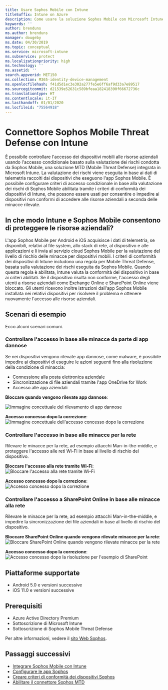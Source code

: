 ```yaml
---
title: Usare Sophos Mobile con Intune
titleSuffix: Intune on Azure
description: Come usare la soluzione Sophos Mobile con Microsoft Intune per controllare l'accesso dei dispositivi mobili alle risorse aziendali.
keywords: ''
author: brenduns
ms.author: brenduns
manager: dougeby
ms.date: 04/30/2019
ms.topic: conceptual
ms.service: microsoft-intune
ms.subservice: protect
ms.localizationpriority: high
ms.technology: ''
ms.assetid: ''
search.appverid: MET150
ms.collection: M365-identity-device-management
ms.openlocfilehash: f41d5d1ec3e302a277fe5e6ff6af9d33a7e89517
ms.sourcegitcommit: d21539e52631c589bfeaa182418390f66672736c
ms.translationtype: HT
ms.contentlocale: it-IT
ms.lasthandoff: 01/01/2020
ms.locfileid: "75564918"
---
```

# <a name="sophos-mobile-threat-defense-connector-with-intune"></a>Connettore Sophos Mobile Threat Defense con Intune
È possibile controllare l'accesso dei dispositivi mobili alle risorse aziendali usando l'accesso condizionale basato sulla valutazione dei rischi condotta da Sophos Mobile, una soluzione MTD (Mobile Threat Defense) integrata in Microsoft Intune. La valutazione dei rischi viene eseguita in base ai dati di telemetria raccolti dai dispositivi che eseguono l'app Sophos Mobile.
È possibile configurare criteri di accesso condizionale in base alla valutazione dei rischi di Sophos Mobile abilitata tramite i criteri di conformità dei dispositivi di Intune, che possono essere usati per consentire o impedire ai dispositivi non conformi di accedere alle risorse aziendali a seconda delle minacce rilevate.

## <a name="how-do-intune-and-sophos-mobile-help-protect-your-company-resources"></a>In che modo Intune e Sophos Mobile consentono di proteggere le risorse aziendali?
L'app Sophos Mobile per Android e iOS acquisisce i dati di telemetria, se disponibili, relativi al file system, allo stack di rete, al dispositivo e alle applicazioni e li invia al servizio cloud Sophos Mobile per la valutazione del livello di rischio delle minacce per dispositivi mobili.
I criteri di conformità dei dispositivi di Intune includono una regola per Mobile Threat Defense, basata sulla valutazione dei rischi eseguita da Sophos Mobile. Quando questa regola è abilitata, Intune valuta la conformità del dispositivo in base ai criteri abilitati. Se il dispositivo risulta non conforme, l'accesso degli utenti a risorse aziendali come Exchange Online e SharePoint Online viene bloccato. Gli utenti ricevono inoltre istruzioni dall'app Sophos Mobile installata nei relativi dispositivi per risolvere il problema e ottenere nuovamente l'accesso alle risorse aziendali.  

## <a name="sample-scenarios"></a>Scenari di esempio
Ecco alcuni scenari comuni.  
### <a name="control-access-based-on-threats-from-malicious-apps"></a>Controllare l'accesso in base alle minacce da parte di app dannose
Se nei dispositivi vengono rilevate app dannose, come malware, è possibile impedire ai dispositivi di eseguire le azioni seguenti fino alla risoluzione della condizione di minaccia:
- Connessione alla posta elettronica aziendale
- Sincronizzazione di file aziendali tramite l'app OneDrive for Work
- Accesso alle app aziendali

**Bloccare quando vengono rilevate app dannose**:
 
![Immagine concettuale del rilevamento di app dannose](./media/sophos-mtd-connector/sophos_malicious_apps_blocked.png)  

**Accesso concesso dopo la correzione**:  
![Immagine concettuale dell'accesso concesso dopo la correzione](./media/sophos-mtd-connector/sophos_malicious_apps_unblocked.png)

### <a name="control-access-based-on-threat-to-network"></a>Controllare l'accesso in base alle minacce per la rete  
Rilevare le minacce per la rete, ad esempio attacchi Man-in-the-middle, e proteggere l'accesso alle reti Wi-Fi in base al livello di rischio del dispositivo.  

**Bloccare l'accesso alla rete tramite Wi-Fi**:  
![Bloccare l'accesso alla rete tramite Wi-Fi](./media/sophos-mtd-connector/sophos_network_wifi_blocked.png)

**Accesso concesso dopo la correzione**:   
![Accesso concesso dopo la correzione](./media/sophos-mtd-connector/sophos_network_wifi_unblocked.png)  

### <a name="control-access-to-sharepoint-online-based-on-threat-to-network"></a>Controllare l'accesso a SharePoint Online in base alle minacce alla rete  
Rilevare le minacce per la rete, ad esempio attacchi Man-in-the-middle, e impedire la sincronizzazione dei file aziendali in base al livello di rischio del dispositivo.  

**Bloccare SharePoint Online quando vengono rilevate minacce per la rete**:   
![Bloccare SharePoint Online quando vengono rilevate minacce per la rete](./media/sophos-mtd-connector/sophos_network_spo_blocked.png)  

**Accesso concesso dopo la correzione**:  
![Accesso concesso dopo la risoluzione per l'esempio di SharePoint](./media/sophos-mtd-connector/sophos_network_spo_unblocked.png)  

## <a name="supported-platforms"></a>Piattaforme supportate  
- Android 5.0 e versioni successive
- iOS 11.0 e versioni successive

## <a name="prerequisites"></a>Prerequisiti  
- Azure Active Directory Premium
- Sottoscrizione di Microsoft Intune 
- Sottoscrizione di Sophos Mobile Threat Defense

Per altre informazioni, vedere il [sito Web Sophos](https://www.sophos.com/en-us/products/mobile-control.aspx).

## <a name="next-steps"></a>Passaggi successivi  
- [Integrare Sophos Mobile con Intune](sophos-mtd-connector-integration.md)
- [Configurare le app Sophos](mtd-apps-ios-app-configuration-policy-add-assign.md)
- [Creare criteri di conformità dei dispositivi Sophos](mtd-device-compliance-policy-create.md)
- [Abilitare il connettore Sophos MTD](mtd-connector-enable.md)
